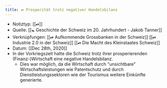 ```yaml
---
title: ⏯ Prosperität trotz negativer Handelsbilanz
---
```


- Notiztyp: [[⏯]]
- Quelle: [[🚼 Geschichte der Schweiz im 20. Jahrhundert - Jakob Tanner]]
- Verknüpfungen: [[⏯ Aufkommende Grossbanken in der Schweiz]] [[⏯ Industrie 2.0 in der Schweiz]] [[⏯ Die Macht des Kleinstaates Schweiz]]
- Datum: [[Dec 28th, 2020]]
- In der Vorkriegszeit hatte die Schweiz trotz ihrer prosperierenden (Finanz-)Wirtschaft eine negative Handelsbilanz.
	- Dies war möglich, da die Wirtschaft durch "unsichtbare" Wirtschaftsleistungen wie Patentschutz und durch Dienstleistungssektoren wie der Tourismus weitere Einkünfte generierte.